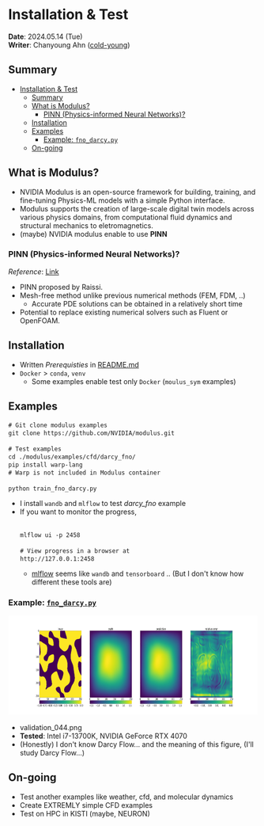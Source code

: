 # Installation & Test
**Date**: 2024.05.14 (Tue) <br>
**Writer**: Chanyoung Ahn ([cold-young](https://github.com/cold-young))

## Summary
- [Installation \& Test](#installation--test)
  - [Summary](#summary)
  - [What is Modulus?](#what-is-modulus)
    - [PINN (Physics-informed Neural Networks)?](#pinn-physics-informed-neural-networks)
  - [Installation](#installation)
  - [Examples](#examples)
    - [Example: `fno_darcy.py`](#example-fno_darcypy)
  - [On-going](#on-going)

## What is Modulus? 
- NVIDIA Modulus is an open-source framework for building, training, and fine-tuning Physics-ML models with a simple Python interface. 
- Modulus supports the creation of large-scale digital twin models across various physics domains, from computational fluid dynamics and structural mechanics to eletromagnetics. 
- (maybe) NVIDIA modulus enable to use **PINN**  

### PINN (Physics-informed Neural Networks)?
  *Reference*: [Link](https://pasus.tistory.com/162)
- PINN proposed by Raissi.
- Mesh-free method unlike previous numerical methods (FEM, FDM, ..)
  - Accurate PDE solutions can be obtained in a relatively short time
- Potential to replace existing numerical solvers such as Fluent or OpenFOAM. 

## Installation
- Written *Prerequisties* in [README.md](../README.md)
- `Docker` > `conda`, `venv` 
  - Some examples enable test only `Docker` (`moulus_sym` examples)

## Examples

```shell
# Git clone modulus examples
git clone https://github.com/NVIDIA/modulus.git

# Test examples
cd ./modulus/examples/cfd/darcy_fno/
pip install warp-lang   
# Warp is not included in Modulus container

python train_fno_darcy.py
```
- I install `wandb` and `mlflow` to test *darcy_fno* example
- If you want to monitor the progress, 
  ```shell
  
  mlflow ui -p 2458
  
  # View progress in a browser at 
  http://127.0.0.1:2458
  ```
  - [mlflow](https://mlflow.org/docs/latest/index.html) seems like `wandb` and `tensorboard` .. (But I don't know how different these tools are)


### Example: [`fno_darcy.py`](https://docs.nvidia.com/deeplearning/modulus/modulus-v2209/user_guide/neural_operators/darcy_fno.html)
  <img src="./figs/01_fig_1.png" height=200><br>
  - validation_044.png
  - **Tested**: Intel i7-13700K, NVIDIA GeForce RTX 4070
  - (Honestly) I don't know Darcy Flow... and the meaning of this figure, (I'll study Darcy Flow...)

## On-going
- Test another examples like weather, cfd, and molecular dynamics 
- Create EXTREMLY simple CFD examples
- Test on HPC in KISTI (maybe, NEURON)